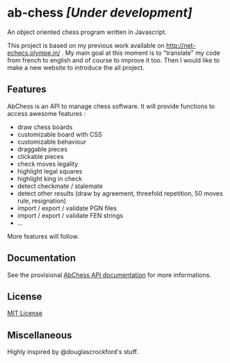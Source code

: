 # ab-chess *[Under development]*

An object oriented chess program written in Javascript. 

This project is based on my previous work available on http://net-echecs.olympe.in/ .
My main goal at this moment is to "translate" my code from french to english and of course to improve it too.
Then I would like to make a new website to introduce the all project.

## Features

AbChess is an API to manage chess software. It will provide functions to access awesome features :

* draw chess boards
* customizable board with CSS
* customizable behaviour
* draggable pieces
* clickable pieces
* check moves legality
* highlight legal squares
* highlight king in check
* detect checkmate / stalemate
* detect other results (draw by agreement, threefold repetition, 50 moves rule, resignation)
* import / export / validate PGN files
* import / export / validate FEN strings
* ...

More features will follow.

## Documentation

See the provisional [AbChess API documentation](https://github.com/Nimzozo/ab-chess/blob/master/js/abChess-0.1/api-reference.md) for more informations.

## License

[MIT License](https://github.com/Nimzozo/ab-chess/blob/master/LICENSE)

## Miscellaneous

Highly inspired by @douglascrockford's stuff.
